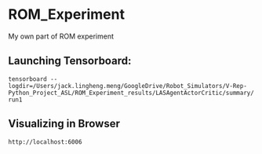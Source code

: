 # ROM_Experiment
My own part of ROM experiment




## Launching Tensorboard:
`tensorboard --logdir=/Users/jack.lingheng.meng/GoogleDrive/Robot_Simulators/V-Rep-Python_Project_ASL/ROM_Experiment_results/LASAgentActorCritic/summary/run1`
## Visualizing in Browser 
`http://localhost:6006`
